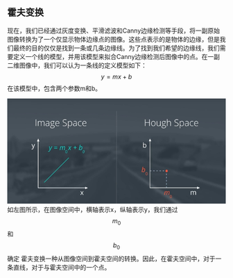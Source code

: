 ## 霍夫变换

现在，我们已经通过灰度变换、平滑滤波和Canny边缘检测等手段，将一副原始图像转换为了一个仅显示物体边缘点的图像。这些点表示的是物体的边缘，但是我们最终的目的仅仅是找到一条或几条边缘线。为了找到我们希望的边缘线，我们需要定义一个线的模型，并用该模型来拟合Canny边缘检测后图像中的点。在一副二维图像中，我们可以认为一条线的定义模型如下：
$$
y = mx + b
$$
在该模型中，包含两个参数m和b。

![霍夫变换](/assets/14.jpg)
如左图所示，在图像空间中，横轴表示x，纵轴表示y，我们通过$$m_0$$和$$b_0$$确定
霍夫变换一种从图像空间到霍夫空间的转换。因此，在霍夫空间中，对于一条直线，对于与霍夫空间中的一个点。